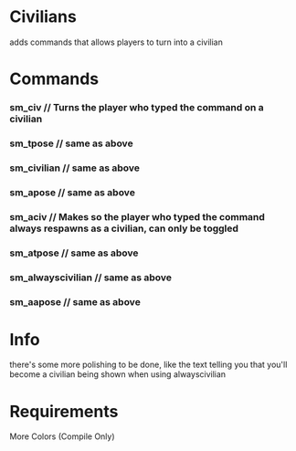 # Civilians
adds commands that allows players to turn into a civilian

# Commands
### sm_civ // Turns the player who typed the command on a civilian
### sm_tpose // same as above
### sm_civilian // same as above
### sm_apose // same as above
### sm_aciv // Makes so the player who typed the command always respawns as a civilian, can only be toggled
### sm_atpose // same as above
### sm_alwayscivilian // same as above
### sm_aapose // same as above

# Info
there's some more polishing to be done, like the text telling you that you'll become a civilian being shown when using alwayscivilian

# Requirements
More Colors (Compile Only)
